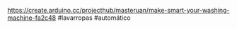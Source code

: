 https://create.arduino.cc/projecthub/masteruan/make-smart-your-washing-machine-fa2c48
#lavarropas #automático
